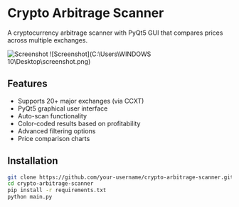 # Crypto Arbitrage Scanner

A cryptocurrency arbitrage scanner with PyQt5 GUI that compares prices across multiple exchanges.

![Screenshot](docs/images/screenshot.png)
![Screenshot](C:\Users\WINDOWS 10\Desktop\screenshot.png)
## Features

- Supports 20+ major exchanges (via CCXT)
- PyQt5 graphical user interface
- Auto-scan functionality
- Color-coded results based on profitability
- Advanced filtering options
- Price comparison charts

## Installation

```bash
git clone https://github.com/your-username/crypto-arbitrage-scanner.git
cd crypto-arbitrage-scanner
pip install -r requirements.txt
python main.py
